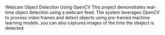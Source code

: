 Webcam Object Detection Using OpenCV
This project demonstrates real-time object detection using a webcam feed. The system leverages OpenCV to process video frames and detect objects using pre-trained machine learning models.
you can also captures images of the time the obeject is detected
